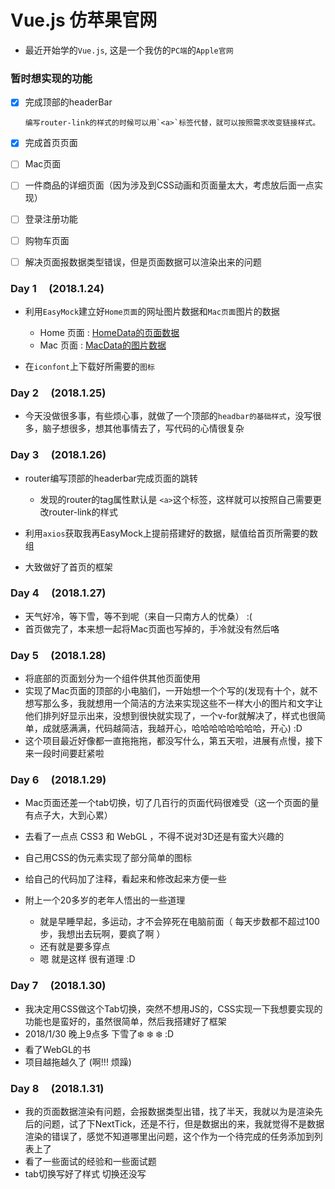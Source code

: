 #  Vue.js 仿苹果官网 

-  最近开始学的`Vue.js`, 这是一个我仿的`PC端`的`Apple官网`

### 暂时想实现的功能

- [X] 完成顶部的headerBar

      编写router-link的样式的时候可以用`<a>`标签代替，就可以按照需求改变链接样式。

- [X] 完成首页页面

- [ ] Mac页面

- [ ] 一件商品的详细页面（因为涉及到CSS动画和页面量太大，考虑放后面一点实现）

- [ ] 登录注册功能

- [ ] 购物车页面

- [ ] 解决页面报数据类型错误，但是页面数据可以渲染出来的问题

### Day 1&nbsp;&nbsp;&nbsp;&nbsp;&nbsp;(2018.1.24)

-  利用`EasyMock`建立好`Home页面`的网址图片数据和`Mac页面`图片的数据

    -  Home 页面 : 
        [HomeData的页面数据](https://www.easy-mock.com/mock/5a67ef8cbdf9f5437bb4979a/Data/homedata/)
    -  Mac 页面 : 
    [MacData的图片数据](https://www.easy-mock.com/mock/5a67ef8cbdf9f5437bb4979a/Data/macData)

-  在`iconfont`上下载好所需要的`图标`

### Day 2&nbsp;&nbsp;&nbsp;&nbsp;&nbsp;(2018.1.25)

-  今天没做很多事，有些烦心事，就做了一个顶部的`headbar的基础样式`，没写很多，脑子想很多，想其他事情去了，写代码的心情很复杂

### Day 3&nbsp;&nbsp;&nbsp;&nbsp;&nbsp;(2018.1.26)

-  router编写顶部的headerbar完成页面的跳转
    -  发现的router的tag属性默认是 `<a>`这个标签，这样就可以按照自己需要更改router-link的样式

-  利用`axios`获取我再EasyMock上提前搭建好的数据，赋值给首页所需要的数组
-  大致做好了首页的框架

### Day 4&nbsp;&nbsp;&nbsp;&nbsp;&nbsp;(2018.1.27)

-  天气好冷，等下雪，等不到呢（来自一只南方人的忧桑） :( 
-  首页做完了，本来想一起将Mac页面也写掉的，手冷就没有然后咯

### Day 5&nbsp;&nbsp;&nbsp;&nbsp;&nbsp;(2018.1.28)

-  将底部的页面划分为一个组件供其他页面使用
-  实现了Mac页面的顶部的小电脑们，一开始想一个个写的(发现有十个，就不想写那么多，我就想用一个简洁的方法来实现这些不一样大小的图片和文字让他们排列好显示出来，没想到很快就实现了，一个v-for就解决了，样式也很简单，成就感满满，代码越简洁，我越开心，哈哈哈哈哈哈哈哈，开心)  :D
-  这个项目最近好像都一直拖拖拖，都没写什么，第五天啦，进展有点慢，接下来一段时间要赶紧啦

### Day 6&nbsp;&nbsp;&nbsp;&nbsp;&nbsp;(2018.1.29)

-  Mac页面还差一个tab切换，切了几百行的页面代码很难受（这一个页面的量有点子大，大到心累）
-  去看了一点点 CSS3 和 WebGL ，不得不说对3D还是有蛮大兴趣的
-  自己用CSS的伪元素实现了部分简单的图标
-  给自己的代码加了注释，看起来和修改起来方便一些
-  附上一个20多岁的老年人悟出的一些道理
      
    -  就是早睡早起，多运动，才不会猝死在电脑前面（ 每天步数都不超过100步，我想出去玩啊，要疯了啊 ）
    -  还有就是要多穿点
    -  嗯 就是这样 很有道理 :D

### Day 7&nbsp;&nbsp;&nbsp;&nbsp;&nbsp;(2018.1.30)

-  我决定用CSS做这个Tab切换，突然不想用JS的，CSS实现一下我想要实现的功能也是蛮好的，虽然很简单，然后我搭建好了框架
-  2018/1/30 晚上9点多 下雪了❄️ ❄️ ❄️ :D 
-  看了WebGL的书
-  项目越拖越久了 (啊!!! 烦躁)

### Day 8&nbsp;&nbsp;&nbsp;&nbsp;&nbsp;(2018.1.31)

-  我的页面数据渲染有问题，会报数据类型出错，找了半天，我就以为是渲染先后的问题，试了下NextTick，还是不行，但是数据出的来，我就觉得不是数据渲染的错误了，感觉不知道哪里出问题，这个作为一个待完成的任务添加到列表上了
-  看了一些面试的经验和一些面试题
-  tab切换写好了样式 切换还没写